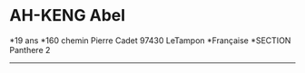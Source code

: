 <a href="https://zupimages.net/viewer.php?id=20/27/ipaq.jpg"><img src="https://zupimages.net/up/20/27/ipaq.jpg" alt="" /></a>
# AH-KENG Abel
*19 ans
*160 chemin Pierre Cadet 97430 LeTampon
*Française
*SECTION Panthere 2

-------------------------------------------
